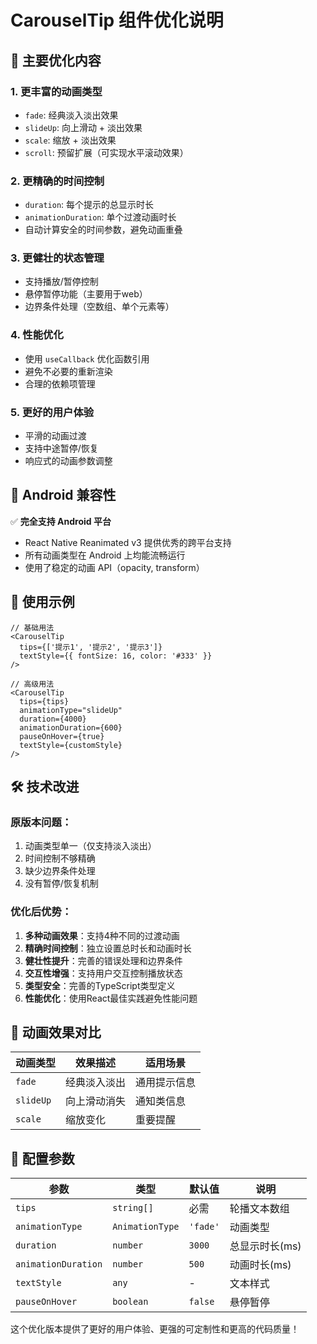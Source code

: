 # CarouselTip 组件优化说明

## 🚀 主要优化内容

### 1. **更丰富的动画类型**
- `fade`: 经典淡入淡出效果
- `slideUp`: 向上滑动 + 淡出效果
- `scale`: 缩放 + 淡出效果
- `scroll`: 预留扩展（可实现水平滚动效果）

### 2. **更精确的时间控制**
- `duration`: 每个提示的总显示时长
- `animationDuration`: 单个过渡动画时长
- 自动计算安全的时间参数，避免动画重叠

### 3. **更健壮的状态管理**
- 支持播放/暂停控制
- 悬停暂停功能（主要用于web）
- 边界条件处理（空数组、单个元素等）

### 4. **性能优化**
- 使用 `useCallback` 优化函数引用
- 避免不必要的重新渲染
- 合理的依赖项管理

### 5. **更好的用户体验**
- 平滑的动画过渡
- 支持中途暂停/恢复
- 响应式的动画参数调整

## 📱 Android 兼容性

✅ **完全支持 Android 平台**
- React Native Reanimated v3 提供优秀的跨平台支持
- 所有动画类型在 Android 上均能流畅运行
- 使用了稳定的动画 API（opacity, transform）

## 🎯 使用示例

```tsx
// 基础用法
<CarouselTip
  tips={['提示1', '提示2', '提示3']}
  textStyle={{ fontSize: 16, color: '#333' }}
/>

// 高级用法
<CarouselTip
  tips={tips}
  animationType="slideUp"
  duration={4000}
  animationDuration={600}
  pauseOnHover={true}
  textStyle={customStyle}
/>
```

## 🛠️ 技术改进

### 原版本问题：
1. 动画类型单一（仅支持淡入淡出）
2. 时间控制不够精确
3. 缺少边界条件处理
4. 没有暂停/恢复机制

### 优化后优势：
1. **多种动画效果**：支持4种不同的过渡动画
2. **精确时间控制**：独立设置总时长和动画时长
3. **健壮性提升**：完善的错误处理和边界条件
4. **交互性增强**：支持用户交互控制播放状态
5. **类型安全**：完善的TypeScript类型定义
6. **性能优化**：使用React最佳实践避免性能问题

## 🎨 动画效果对比

| 动画类型 | 效果描述 | 适用场景 |
|---------|----------|----------|
| `fade` | 经典淡入淡出 | 通用提示信息 |
| `slideUp` | 向上滑动消失 | 通知类信息 |
| `scale` | 缩放变化 | 重要提醒 |

## 🔧 配置参数

| 参数 | 类型 | 默认值 | 说明 |
|------|------|--------|------|
| `tips` | `string[]` | 必需 | 轮播文本数组 |
| `animationType` | `AnimationType` | `'fade'` | 动画类型 |
| `duration` | `number` | `3000` | 总显示时长(ms) |
| `animationDuration` | `number` | `500` | 动画时长(ms) |
| `textStyle` | `any` | - | 文本样式 |
| `pauseOnHover` | `boolean` | `false` | 悬停暂停 |

这个优化版本提供了更好的用户体验、更强的可定制性和更高的代码质量！
